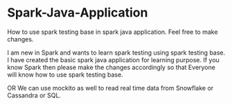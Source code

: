 # Spark-Java-Application
How to use spark testing base in spark java application. Feel free to make changes.

I am new in Spark and wants to learn spark testing using spark testing base. I have created the basic spark java application for learning purpose.
If you know Spark then please make the changes accordingly so that Everyone will know how to use spark testing base.

OR We can use mockito as well to read real time data from Snowflake or Cassandra or SQL.
